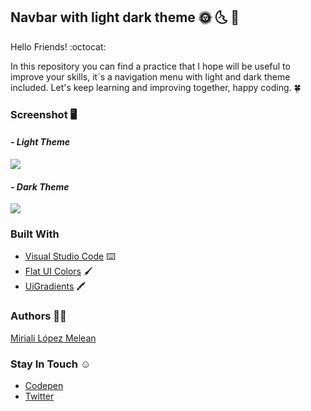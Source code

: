 ﻿## Navbar with light dark theme :sun_with_face: :last_quarter_moon_with_face: :open_file_folder:

Hello Friends! :octocat:

In this repository you can find a practice that I hope will be useful to improve your skills, it´s a navigation menu with light and dark theme included. Let's keep learning and improving together, happy coding. :four_leaf_clover:

### Screenshot :desktop_computer:
#### *- Light Theme* 
![](https://instagram.fccs3-1.fna.fbcdn.net/v/t51.2885-15/fr/e15/s1080x1080/129767562_200960748310911_7878967477210917998_n.jpg?_nc_ht=instagram.fccs3-1.fna.fbcdn.net&_nc_cat=103&_nc_ohc=9GGcSFBgYUAAX9mqt2T&tp=1&oh=fd01484c57da8a3b097547a0d0e4a49c&oe=5FF86CF6&ig_cache_key=MjQ2MDExMzM2MzA3OTIzNjg0Mw%3D%3D.2)

#### *- Dark Theme* 
![](https://instagram.fccs3-1.fna.fbcdn.net/v/t51.2885-15/fr/e15/s1080x1080/130179086_172793984558898_2375295965114232569_n.jpg?_nc_ht=instagram.fccs3-1.fna.fbcdn.net&_nc_cat=106&_nc_ohc=tJkNwzoLFSQAX8ZWMc4&tp=1&oh=d3b00939e69ff50f7c9bddb0ff4bbfc3&oe=5FFA2049&ig_cache_key=MjQ2MDExMzUwNzE1MzQ2MTI1OA%3D%3D.2)

### Built With
- [Visual Studio Code](https://www.sublimetext.com/)  :keyboard:
- [Flat UI Colors](https://flatuicolors.com/)  :paintbrush:
- [UiGradients](https://uigradients.com/)  :crayon:

### Authors :woman_technologist:
[Miriali López Melean](https://github.com/Miriali) 

### Stay In Touch :relaxed:
- [Codepen](https://codepen.io/your-work/) 
- [Twitter](https://twitter.com/miricailopez)
